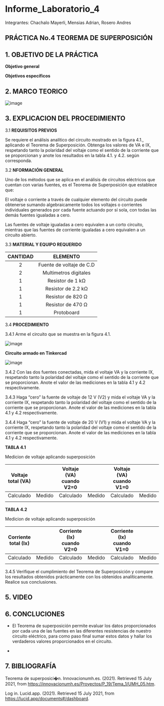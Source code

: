 # Informe_Laboratorio_4

Integrantes: Chachalo Mayerli, Mensias Adrian, Rosero Andres

## **PRÁCTICA No.4 TEOREMA DE SUPERPOSICIÓN**

## 1.  OBJETIVO DE LA PRÁCTICA

**Objetivo general** 


**Objetivos específicos**


## 2.  MARCO TEORICO

![image](https://user-images.githubusercontent.com/75383758/125713096-dcd89342-9c87-44a7-930e-84c5b8de4ceb.png)

## 3.  EXPLICACION DEL PROCEDIMIENTO 

3.1 **REQUISITOS PREVIOS**

Se requiere el análisis analítico del circuito mostrado en la figura 4.1., aplicando el
Teorema de Superposición. Obtenga los valores de VA e IX, respetando tanto la polaridad
del voltaje como el sentido de la corriente que se proporcionan y anote los resultados en
la tabla 4.1. y 4.2. según corresponda.

3.2 **NFORMACIÓN GENERAL**

Uno de los métodos que se aplica en el análisis de circuitos eléctricos que cuentan
con varias fuentes, es el Teorema de Superposición que establece que:

El voltaje o corriente a través de cualquier elemento del circuito puede obtenerse
sumando algebraicamente todos los voltajes o corrientes individuales generados por
cada fuente actuando por sí sola, con todas las demás fuentes igualadas a cero.

Las fuentes de voltaje igualadas a cero equivalen a un corto circuito, mientras que
las fuentes de corriente igualadas a cero equivalen a un circuito abierto.

 3.3 **MATERIAL Y EQUIPO REQUERIDO**

|**CANTIDAD**| **ELEMENTO**|
|:---: | :---: |
| 2 | Fuente de voltaje de C.D |
| 2 | Multimetros digitales |
| 1 | Resistor de 1 kΩ |
| 1 | Resistor de 2.2 kΩ |
| 1 | Resistor de 820 Ω |
| 1 | Resistor de 470 Ω |
| 1 | Protoboard |

3.4 **PROCEDIMIENTO**

3.4.1 Arme el circuito que se muestra en la figura 4.1.

![image](https://user-images.githubusercontent.com/85126275/125666869-90b25903-fa1c-40b2-ae7e-b20333a1acb4.png)

 **Circuito armado en Tinkercad**
 
 ![image](https://user-images.githubusercontent.com/85126275/125839400-05cc16ea-03a6-4ea3-bb84-0065de2c1ff0.png)

3.4.2 Con las dos fuentes conectadas, mida el voltaje VA y la corriente IX, respetando
tanto la polaridad del voltaje como el sentido de la corriente que se proporcionan. Anote
el valor de las mediciones en la tabla 4.1 y 4.2 respectivamente.

3.4.3 Haga “cero” la fuente de voltaje de 12 V (V2) y mida el voltaje VA y la corriente
IX, respetando tanto la polaridad del voltaje como el sentido de la corriente que se
proporcionan. Anote el valor de las mediciones en la tabla 4.1 y 4.2 respectivamente.

3.4.4 Haga “cero” la fuente de voltaje de 20 V (V1) y mida el voltaje VA y la corriente
IX, respetando tanto la polaridad del voltaje como el sentido de la corriente que se
proporcionan. Anote el valor de las mediciones en la tabla 4.1 y 4.2 respectivamente.


**TABLA 4.1**

Medicion de voltaje aplicando superposición 

|**Voltaje total (VA)**|           | **Voltaje (VA) cuando V2=0** |            | **Voltaje (VA) cuando V1=0** |           |
|        :--:          |   :---:   |            :---:             |   :---:    |            :---:             |   :---:   |
|        Calculado     |   Medido  |          Calculado           |   Medido   |            Calculado         |   Medido  |  
|                      |           |                              |            |                              |           | 
  


**TABLA 4.2**

Medicion de voltaje aplicando superposición 

|**Corriente total (Ix)**|           | **Corriente (Ix) cuando V2=0** |            | **Corriente (Ix) cuando V1=0** |           |
|        :--:            |   :---:   |            :---:               |   :---:    |            :---:               |   :---:   |
|        Calculado       |   Medido  |          Calculado             |   Medido   |            Calculado           |   Medido  |  
|                        |           |                                |            |                                |           | 

3.4.5 Verifique el cumplimiento del Teorema de Superposición y compare los
resultados obtenidos prácticamente con los obtenidos analíticamente. Realice sus
conclusiones.

## 5.  VIDEO



## 6.  CONCLUCIONES 

- El Teorema de superposición permite evaluar los datos proporcionados por cada una de las fuentes en las diferentes resistencias de nuestro circuito eléctrico, para como paso final sumar estos datos y hallar los verdaderos valores proporcionados en el circuito.

- 




## 7.  BIBLIOGRAFÍA

Teorema de superposici�n. Innovacionumh.es. (2021). Retrieved 15 July 2021, from https://innovacionumh.es/Proyectos/P_19/Tema_1/UMH_05.htm.

Log in. Lucid.app. (2021). Retrieved 15 July 2021, from https://lucid.app/documents#/dashboard.









